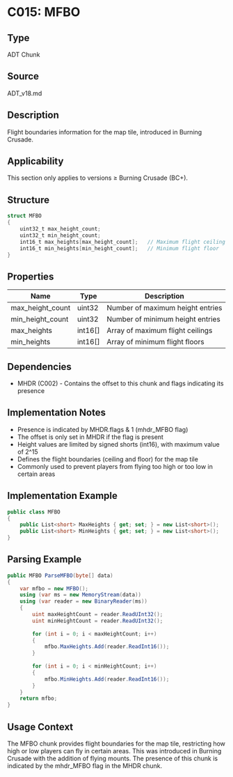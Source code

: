 # C015: MFBO

## Type
ADT Chunk

## Source
ADT_v18.md

## Description
Flight boundaries information for the map tile, introduced in Burning Crusade.

## Applicability
This section only applies to versions ≥ Burning Crusade (BC+).

## Structure
```csharp
struct MFBO
{
    uint32_t max_height_count;
    uint32_t min_height_count;
    int16_t max_heights[max_height_count];   // Maximum flight ceiling
    int16_t min_heights[min_height_count];   // Minimum flight floor
}
```

## Properties
| Name | Type | Description |
|------|------|-------------|
| max_height_count | uint32 | Number of maximum height entries |
| min_height_count | uint32 | Number of minimum height entries |
| max_heights | int16[] | Array of maximum flight ceilings |
| min_heights | int16[] | Array of minimum flight floors |

## Dependencies
- MHDR (C002) - Contains the offset to this chunk and flags indicating its presence

## Implementation Notes
- Presence is indicated by MHDR.flags & 1 (mhdr_MFBO flag)
- The offset is only set in MHDR if the flag is present
- Height values are limited by signed shorts (int16), with maximum value of 2^15
- Defines the flight boundaries (ceiling and floor) for the map tile
- Commonly used to prevent players from flying too high or too low in certain areas

## Implementation Example
```csharp
public class MFBO
{
    public List<short> MaxHeights { get; set; } = new List<short>();
    public List<short> MinHeights { get; set; } = new List<short>();
}
```

## Parsing Example
```csharp
public MFBO ParseMFBO(byte[] data)
{
    var mfbo = new MFBO();
    using (var ms = new MemoryStream(data))
    using (var reader = new BinaryReader(ms))
    {
        uint maxHeightCount = reader.ReadUInt32();
        uint minHeightCount = reader.ReadUInt32();
        
        for (int i = 0; i < maxHeightCount; i++)
        {
            mfbo.MaxHeights.Add(reader.ReadInt16());
        }
        
        for (int i = 0; i < minHeightCount; i++)
        {
            mfbo.MinHeights.Add(reader.ReadInt16());
        }
    }
    return mfbo;
}
```

## Usage Context
The MFBO chunk provides flight boundaries for the map tile, restricting how high or low players can fly in certain areas. This was introduced in Burning Crusade with the addition of flying mounts. The presence of this chunk is indicated by the mhdr_MFBO flag in the MHDR chunk. 